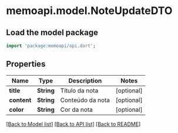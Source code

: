 # memoapi.model.NoteUpdateDTO

## Load the model package
```dart
import 'package:memoapi/api.dart';
```

## Properties
Name | Type | Description | Notes
------------ | ------------- | ------------- | -------------
**title** | **String** | Título da nota | [optional] 
**content** | **String** | Conteúdo da nota | [optional] 
**color** | **String** | Cor da nota | [optional] 

[[Back to Model list]](../README.md#documentation-for-models) [[Back to API list]](../README.md#documentation-for-api-endpoints) [[Back to README]](../README.md)


